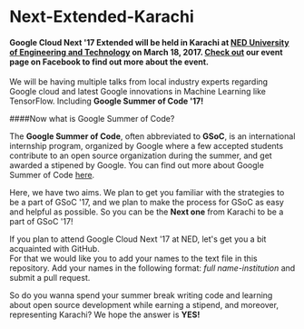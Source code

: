 # Next-Extended-Karachi
 
#### Google Cloud Next '17 Extended will be held in Karachi at [NED University of Engineering and Technology](http://www.neduet.edu.pk/)  on March 18, 2017. [Check out](https://www.facebook.com/events/1825116307765328/) our event page on Facebook to find out more about the event.  
We will be having multiple talks from local industry experts regarding Google cloud and latest Google innovations in Machine Learning like TensorFlow. Including  **Google Summer of Code '17!**

####Now what is Google Summer of Code?

The **Google Summer of Code**, often abbreviated to **GSoC**, is an international internship program, organized by Google where a few accepted students contribute to an open source organization during the summer, and get awarded a stipened by Google. You can find out more about Google Summer of Code [here](https://developers.google.com/open-source/gsoc/).
 
Here, we have two aims. We plan to get you familiar with the strategies to be a part of GSoC '17, and we plan to make the process for GSoC as easy and helpful as possible. So you can be the **Next one** from Karachi to be a part of GSoC '17!

If you plan to attend Google Cloud Next '17 at NED, let's get you a bit acquainted with GitHub.  
For that we would like you to add your names to the text file in this repository. Add your names in the following format: _full name-institution_ and submit a pull request.

So do you wanna spend your summer break writing code and learning about open source development while earning a stipend, and moreover, representing Karachi? We hope the answer is **YES!**

